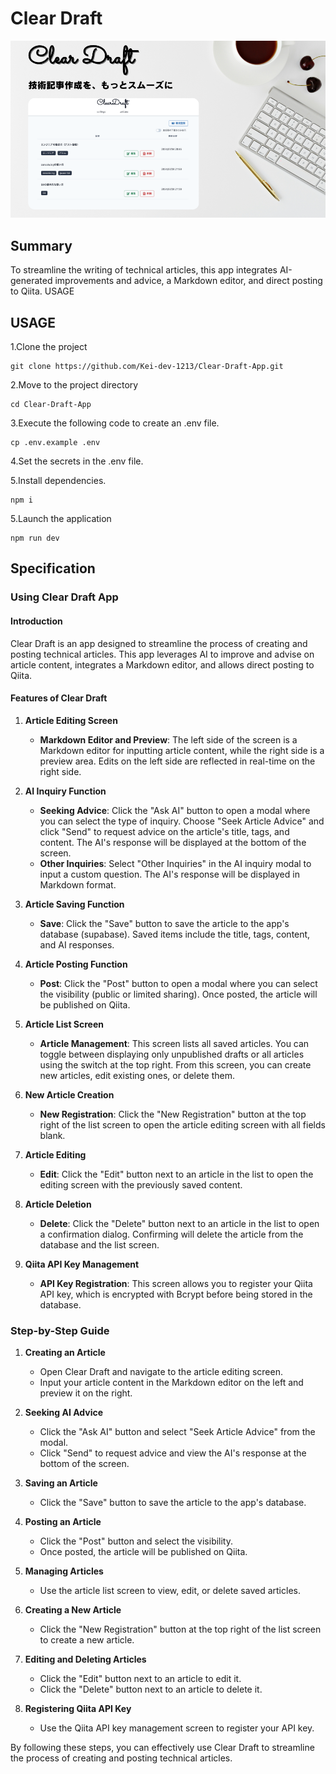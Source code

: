 # Clear Draft

<img src="./assets/Clear Draft.png">

## Summary

To streamline the writing of technical articles, this app integrates AI-generated improvements and advice, a Markdown editor, and direct posting to Qiita.
USAGE

## USAGE
1.Clone the project
```
git clone https://github.com/Kei-dev-1213/Clear-Draft-App.git
```
2.Move to the project directory
```
cd Clear-Draft-App
```
3.Execute the following code to create an .env file.
```
cp .env.example .env
```
4.Set the secrets in the .env file.

5.Install dependencies.
```
npm i
```
5.Launch the application
```
npm run dev
```
## Specification
### Using Clear Draft App

#### Introduction
Clear Draft is an app designed to streamline the process of creating and posting technical articles. This app leverages AI to improve and advise on article content, integrates a Markdown editor, and allows direct posting to Qiita.

#### Features of Clear Draft

1. **Article Editing Screen**
   - **Markdown Editor and Preview**: The left side of the screen is a Markdown editor for inputting article content, while the right side is a preview area. Edits on the left side are reflected in real-time on the right side.

2. **AI Inquiry Function**
   - **Seeking Advice**: Click the "Ask AI" button to open a modal where you can select the type of inquiry. Choose "Seek Article Advice" and click "Send" to request advice on the article's title, tags, and content. The AI's response will be displayed at the bottom of the screen.
   - **Other Inquiries**: Select "Other Inquiries" in the AI inquiry modal to input a custom question. The AI's response will be displayed in Markdown format.

3. **Article Saving Function**
   - **Save**: Click the "Save" button to save the article to the app's database (supabase). Saved items include the title, tags, content, and AI responses.

4. **Article Posting Function**
   - **Post**: Click the "Post" button to open a modal where you can select the visibility (public or limited sharing). Once posted, the article will be published on Qiita.

5. **Article List Screen**
   - **Article Management**: This screen lists all saved articles. You can toggle between displaying only unpublished drafts or all articles using the switch at the top right. From this screen, you can create new articles, edit existing ones, or delete them.

6. **New Article Creation**
   - **New Registration**: Click the "New Registration" button at the top right of the list screen to open the article editing screen with all fields blank.

7. **Article Editing**
   - **Edit**: Click the "Edit" button next to an article in the list to open the editing screen with the previously saved content.

8. **Article Deletion**
   - **Delete**: Click the "Delete" button next to an article in the list to open a confirmation dialog. Confirming will delete the article from the database and the list screen.

9. **Qiita API Key Management**
   - **API Key Registration**: This screen allows you to register your Qiita API key, which is encrypted with Bcrypt before being stored in the database.

### Step-by-Step Guide

1. **Creating an Article**
   - Open Clear Draft and navigate to the article editing screen.
   - Input your article content in the Markdown editor on the left and preview it on the right.

2. **Seeking AI Advice**
   - Click the "Ask AI" button and select "Seek Article Advice" from the modal.
   - Click "Send" to request advice and view the AI's response at the bottom of the screen.

3. **Saving an Article**
   - Click the "Save" button to save the article to the app's database.

4. **Posting an Article**
   - Click the "Post" button and select the visibility.
   - Once posted, the article will be published on Qiita.

5. **Managing Articles**
   - Use the article list screen to view, edit, or delete saved articles.

6. **Creating a New Article**
   - Click the "New Registration" button at the top right of the list screen to create a new article.

7. **Editing and Deleting Articles**
   - Click the "Edit" button next to an article to edit it.
   - Click the "Delete" button next to an article to delete it.

8. **Registering Qiita API Key**
   - Use the Qiita API key management screen to register your API key.

By following these steps, you can effectively use Clear Draft to streamline the process of creating and posting technical articles.

